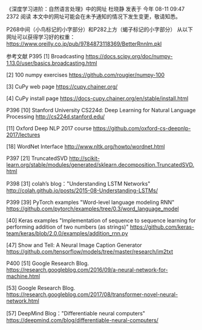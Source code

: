 

<!--
 * @version:
 * @Author:  StevenJokess https://github.com/StevenJokess
 * @Date: 2020-11-10 18:55:47
 * @LastEditors:  StevenJokess https://github.com/StevenJokess
 * @LastEditTime: 2020-11-10 18:55:51
 * @Description:
 * @TODO::
 * @Reference:
-->
《深度学习进阶：自然语言处理》中的网址
杜晓静 发表于 今年 08-11 09:47   2372 阅读
本文中的网址可能会在未予通知的情况下发生变更，敬请知悉。

P268中间（小鸟标记的小字部分）和P282上方（蝎子标记的小字部分）
从以下网址可以获得学习好的权重：
https://www.oreilly.co.jp/pub/9784873118369/BetterRnnlm.pkl

参考文献 P395
[1] Broadcasting
https://docs.scipy.org/doc/numpy-1.13.0/user/basics.broadcasting.html

[2] 100 numpy exercises
https://github.com/rougier/numpy-100

[3] CuPy web page
https://cupy.chainer.org/

[4] CuPy install page
https://docs-cupy.chainer.org/en/stable/install.html

P396
[10] Stanford University CS224d: Deep Learning for Natural Language Processing
http://cs224d.stanford.edu/

[11] Oxford Deep NLP 2017 course
https://github.com/oxford-cs-deepnlp-2017/lectures

[18] WordNet Interface
http://www.nltk.org/howto/wordnet.html

P397
[21] TruncatedSVD
http://scikit-learn.org/stable/modules/generated/sklearn.decomposition.TruncatedSVD.html

P398
[31] colah’s blog："Understanding LSTM Networks"
http://colah.github.io/posts/2015-08-Understanding-LSTMs/

P399
[39] PyTorch examples "Word-level language modeling RNN"
https://github.com/pytorch/examples/tree/0.3/word_language_model

[40] Keras examples "Implementation of sequence to sequence learning for performing addition of two numbers (as strings)"
https://github.com/keras-team/keras/blob/2.0.0/examples/addition_rnn.py

[47] Show and Tell: A Neural Image Caption Generator
https://github.com/tensorflow/models/tree/master/research/im2txt

P400
[51] Google Research Blog.
https://research.googleblog.com/2016/09/a-neural-network-for-machine.html

[53] Google Research Blog.
https://research.googleblog.com/2017/08/transformer-novel-neural-network.html

[57] DeepMind Blog："Differentiable neural computers"
https://deepmind.com/blog/differentiable-neural-computers/
